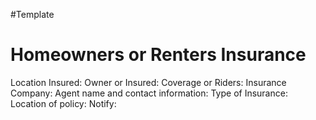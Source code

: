 #Template
# Homeowners or Renters Insurance
Location Insured:
Owner or Insured:
Coverage  or Riders:
Insurance Company:
Agent name and contact information:
Type of Insurance:
Location of policy:
Notify: